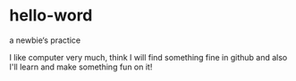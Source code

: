 # hello-word
a newbie‘s practice

I like computer very much, think I will find something fine in github and also I'll learn and make something fun on it!
